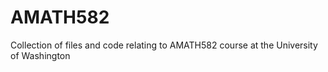 # AMATH582
Collection of files and code relating to AMATH582 course at the University of Washington
